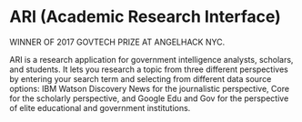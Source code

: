 # ARI (Academic Research Interface)

WINNER OF 2017 GOVTECH PRIZE AT ANGELHACK NYC. 

ARI is a research application for government intelligence analysts, scholars, and students. It lets you  research a topic from three different perspectives by entering your search term and selecting from different data source options: IBM Watson Discovery News for the journalistic perspective, Core for the scholarly perspective, and Google Edu and Gov for the perspective of elite educational and government institutions. 


